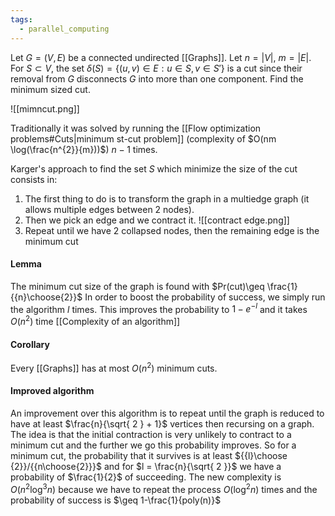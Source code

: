 ```yaml
---
tags:
  - parallel_computing
---
```

Let $G = (V,E)$ be a connected undirected [[Graphs]]. Let $n = |V|$, $m = |E|$. For $S \subset V$, the set $\delta(S) = \{ (u,v) \in E : u \in S, v \in S' \}$ is a cut since their removal from $G$ disconnects $G$ into more than one component. Find the minimum sized cut.

![[mimncut.png]]

Traditionally it was solved by running the [[Flow optimization problems#Cuts|minimum st-cut problem]] (complexity of $O(nm \log(\frac{n^{2}}{m}))$) $n-1$ times. 

Karger's approach to find the set $S$ which minimize the size of the cut consists in:
1) The first thing to do is to transform the graph in a multiedge graph (it allows multiple edges between 2 nodes).
2) Then we pick an edge and we contract it.
![[contract edge.png]]
3) Repeat until we have 2 collapsed nodes, then the remaining edge is the minimum cut
#### Lemma

The minimum cut size of the graph is found with $Pr(cut)\geq \frac{1}{{n}\choose{2}}$
In order to boost the probability of success, we simply run the algorithm $l$ times. This improves the probability to $1 - e^{-l}$  and it takes $O(n^{2})$ time [[Complexity of an algorithm]]
#### Corollary

Every [[Graphs]] has at most $O(n^{2})$ minimum cuts.
#### Improved algorithm

An improvement over this algorithm is to repeat until the graph is reduced to have at least $\frac{n}{\sqrt{ 2 } + 1}$ vertices then recursing on a graph. The idea is that the initial contraction is very unlikely to contract to a minimum cut and the further we go this probability improves. So for a minimum cut, the probability that it survives is at least ${{l}\choose {2}}/{{n\choose{2}}}$ and for $l = \frac{n}{\sqrt{ 2 }}$ we have a probability of $\frac{1}{2}$ of succeeding. The new complexity is $O(n^{2}\log^{3}n)$ because we have to repeat the process $O(\log^{2}n)$ times and the probability of success is $\geq 1-\frac{1}{poly(n)}$